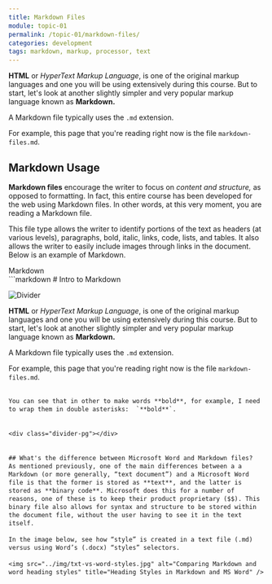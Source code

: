 ```yaml
---
title: Markdown Files
module: topic-01
permalink: /topic-01/markdown-files/
categories: development
tags: markdown, markup, processor, text
---
```


<div class="divider-heading"></div>


**HTML** or *HyperText Markup Language*, is one of the original markup languages and one you will be using extensively during this course. But to start, let's look at another slightly simpler and very popular markup language known as **Markdown.**

A Markdown file typically uses the `.md` extension.

For example, this page that you're reading right now is the file `markdown-files.md`.


## Markdown Usage
**Markdown files** encourage the writer to focus on *content and structure,* as opposed to formatting. In fact, this entire course has been developed for the web using Markdown files. In other words, at this very moment, you are reading a Markdown file.

This file type allows the writer to identify portions of the text as headers (at various levels), paragraphs, bold, italic, links, code, lists, and tables. It also allows the writer to easily include images through links in the document. Below is an example of Markdown.

<div class="code-heading">
  <span class="md">Markdown</span>
</div>
```markdown
# Intro to Markdown

![Divider](../img/divider.png)

**HTML** or *HyperText Markup Language*, is one of the original markup languages and one you will be using extensively during this course. But to start, let's look at another slightly simpler and very popular markup language known as **Markdown.**

A Markdown file typically uses the `.md` extension.

For example, this page that you're reading right now is the file `markdown-files.md`.
```

You can see that in other to make words **bold**, for example, I need to wrap them in double asterisks:  `**bold**`.


<div class="divider-pg"></div>


## What's the difference between Microsoft Word and Markdown files?
As mentioned previously, one of the main differences between a a Markdown (or more generally, “text document”) and a Microsoft Word file is that the former is stored as **text**, and the latter is stored as **binary code**. Microsoft does this for a number of reasons, one of these is to keep their product proprietary ($$). This binary file also allows for syntax and structure to be stored within the document file, without the user having to see it in the text itself.

In the image below, see how “style” is created in a text file (.md) versus using Word’s (.docx) “styles” selectors.

<img src="../img/txt-vs-word-styles.jpg" alt="Comparing Markdown and word heading styles" title="Heading Styles in Markdown and MS Word" />
